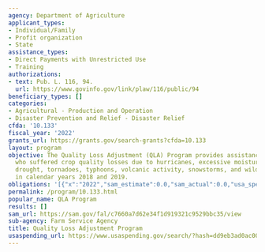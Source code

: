 ```yaml
---
agency: Department of Agriculture
applicant_types:
- Individual/Family
- Profit organization
- State
assistance_types:
- Direct Payments with Unrestricted Use
- Training
authorizations:
- text: Pub. L. 116, 94.
  url: https://www.govinfo.gov/link/plaw/116/public/94
beneficiary_types: []
categories:
- Agricultural - Production and Operation
- Disaster Prevention and Relief - Disaster Relief
cfda: '10.133'
fiscal_year: '2022'
grants_url: https://grants.gov/search-grants?cfda=10.133
layout: program
objective: The Quality Loss Adjustment (QLA) Program provides assistance to producers
  who suffered crop quality losses due to hurricanes, excessive moisture, floods,
  drought, tornadoes, typhoons, volcanic activity, snowstorms, and wildfires occurring
  in calendar years 2018 and 2019.
obligations: '[{"x":"2022","sam_estimate":0.0,"sam_actual":0.0,"usa_spending_actual":6427769.63},{"x":"2023","sam_estimate":0.0,"sam_actual":0.0,"usa_spending_actual":113869.94},{"x":"2024","sam_estimate":0.0,"sam_actual":0.0,"usa_spending_actual":7988.32}]'
permalink: /program/10.133.html
popular_name: QLA Program
results: []
sam_url: https://sam.gov/fal/c7660a7d62e34f1d919321c9529bbc35/view
sub-agency: Farm Service Agency
title: Quality Loss Adjustment Program
usaspending_url: https://www.usaspending.gov/search/?hash=dd9eb3ad0ac0055beadcbff376ce5369
---
```

